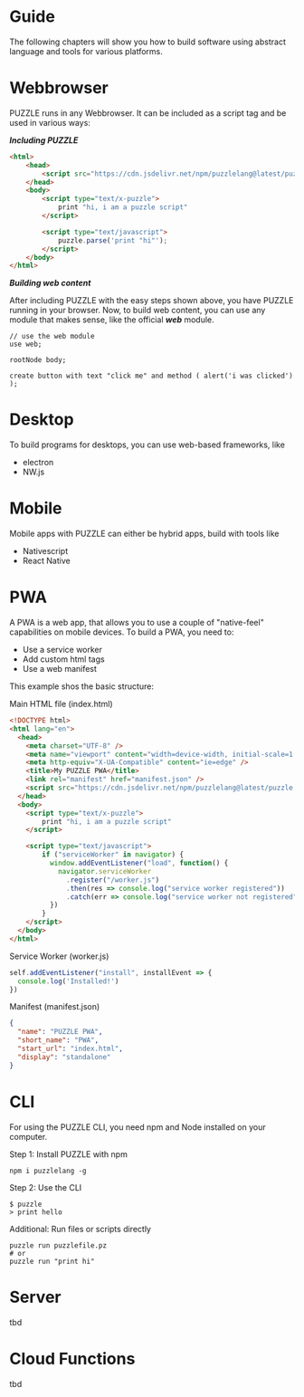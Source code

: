 # Guide

The following chapters will show you how to build software using abstract language and tools for various platforms.


# Webbrowser

PUZZLE runs in any Webbrowser. It can be included as a script tag and be used in various ways:

***Including PUZZLE***

```html
<html>
	<head>
		<script src="https://cdn.jsdelivr.net/npm/puzzlelang@latest/puzzle.browser.js"></script>
	</head>
	<body>
		<script type="text/x-puzzle">
			print "hi, i am a puzzle script"
		</script>

		<script type="text/javascript">
			puzzle.parse('print "hi"');
		</script>
	</body>
</html>
```

***Building web content***

After including PUZZLE with the easy steps shown above, you have PUZZLE running in your browser. Now, to build web content, you can use any module that makes sense, like the official ***web*** module.

```puzzle
// use the web module
use web;

rootNode body;

create button with text "click me" and method ( alert('i was clicked') );
```

# Desktop

To build programs for desktops, you can use web-based frameworks, like

* electron
* NW.js


# Mobile

Mobile apps with PUZZLE can either be hybrid apps, build with tools like

* Nativescript
* React Native


# PWA

A PWA is a web app, that allows you to use a couple of "native-feel" capabilities on mobile devices.
To build a PWA, you need to:

* Use a service worker
* Add custom html tags
* Use a web manifest

This example shos the basic structure:

Main HTML file (index.html)

```html
<!DOCTYPE html>
<html lang="en">
  <head>
    <meta charset="UTF-8" />
    <meta name="viewport" content="width=device-width, initial-scale=1.0" />
    <meta http-equiv="X-UA-Compatible" content="ie=edge" />
    <title>My PUZZLE PWA</title>
    <link rel="manifest" href="manifest.json" />
    <script src="https://cdn.jsdelivr.net/npm/puzzlelang@latest/puzzle.browser.js"></script>
  </head>
  <body>
    <script type="text/x-puzzle">
		print "hi, i am a puzzle script"
	</script>

	<script type="text/javascript">
		if ("serviceWorker" in navigator) {
		  window.addEventListener("load", function() {
		    navigator.serviceWorker
		      .register("/worker.js")
		      .then(res => console.log("service worker registered"))
		      .catch(err => console.log("service worker not registered", err))
		  })
		}
	</script>
  </body>
</html>
```

Service Worker (worker.js)

```javascript
self.addEventListener("install", installEvent => {
  console.log('Installed!')
})
```

Manifest (manifest.json)

```json
{
  "name": "PUZZLE PWA",
  "short_name": "PWA",
  "start_url": "index.html",
  "display": "standalone"
}
```

# CLI

For using the PUZZLE CLI, you need npm and Node installed on your computer.

Step 1: Install PUZZLE with npm

```shell
npm i puzzlelang -g
```

Step 2: Use the CLI

```shell
$ puzzle
> print hello
```

Additional: Run files or scripts directly

```shell
puzzle run puzzlefile.pz
# or
puzzle run "print hi"
```

# Server

tbd

# Cloud Functions

tbd
